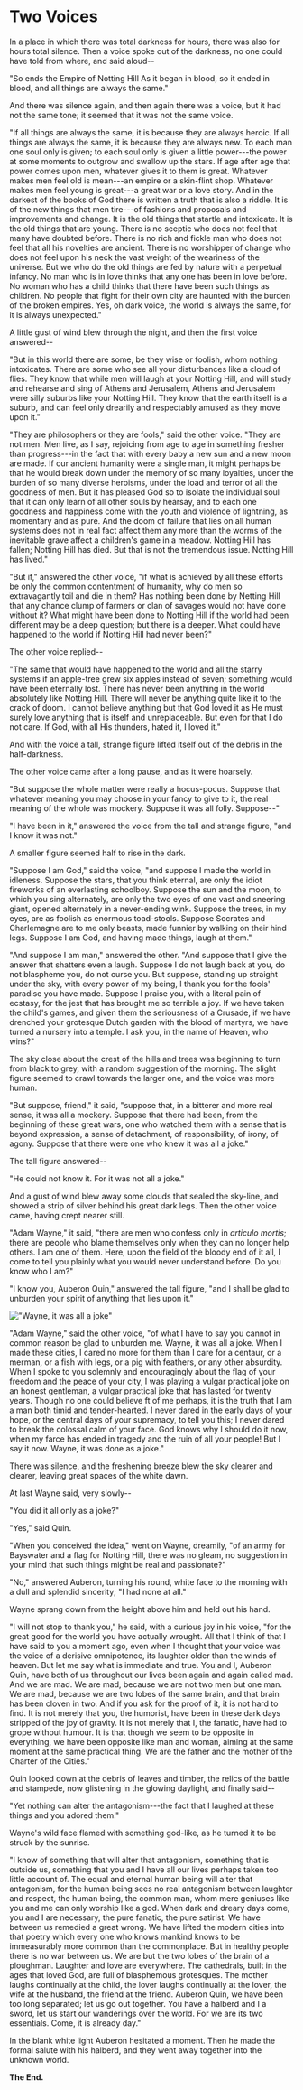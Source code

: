 # Two Voices

In a place in which there was total darkness for hours, there was also for hours total silence. Then a voice spoke out of the darkness, no one could have told from where, and said aloud--

"So ends the Empire of Notting Hill As it began in blood, so it ended in blood, and all things are always the same."

And there was silence again, and then again there was a voice, but it had not the same tone; it seemed that it was not the same voice.

"If all things are always the same, it is because they are always heroic. If all things are always the same, it is because they are always new. To each man one soul only is given; to each soul only is given a little power---the power at some moments to outgrow and swallow up the stars. If age after age that power comes upon men, whatever gives it to them is great. Whatever makes men feel old is mean---an empire or a skin-flint shop. Whatever makes men feel young is great---a great war or a love story. And in the darkest of the books of God there is written a truth that is also a riddle. It is of the new things that men tire---of fashions and proposals and improvements and change. It is the old things that startle and intoxicate. It is the old things that are young. There is no sceptic who does not feel that many have doubted before. There is no rich and fickle man who does not feel that all his novelties are ancient. There is no worshipper of change who does not feel upon his neck the vast weight of the weariness of the universe. But we who do the old things are fed by nature with a perpetual infancy. No man who is in love thinks that any one has been in love before. No woman who has a child thinks that there have been such things as children. No people that fight for their own city are haunted with the burden of the broken empires. Yes, oh dark voice, the world is always the same, for it is always unexpected."

A little gust of wind blew through the night, and then the first voice answered--

"But in this world there are some, be they wise or foolish, whom nothing intoxicates. There are some who see all your disturbances like a cloud of flies. They know that while men will laugh at your Notting Hill, and will study and rehearse and sing of Athens and Jerusalem, Athens and Jerusalem were silly suburbs like your Notting Hill. They know that the earth itself is a suburb, and can feel only drearily and respectably amused as they move upon it."

"They are philosophers or they are fools," said the other voice. "They are not men. Men live, as I say, rejoicing from age to age in something fresher than progress---in the fact that with every baby a new sun and a new moon are made. If our ancient humanity were a single man, it might perhaps be that he would break down under the memory of so many loyalties, under the burden of so many diverse heroisms, under the load and terror of all the goodness of men. But it has pleased God so to isolate the individual soul that it can only learn of all other souls by hearsay, and to each one goodness and happiness come with the youth and violence of lightning, as momentary and as pure. And the doom of failure that lies on all human systems does not in real fact affect them any more than the worms of the inevitable grave affect a children's game in a meadow. Notting Hill has fallen; Notting Hill has died. But that is not the tremendous issue. Notting Hill has lived."

"But if," answered the other voice, "if what is achieved by all these efforts be only the common contentment of humanity, why do men so extravagantly toil and die in them? Has nothing been done by Netting Hill that any chance clump of farmers or clan of savages would not have done without it? What might have been done to Notting Hill if the world had been different may be a deep question; but there is a deeper. What could have happened to the world if Notting Hill had never been?"

The other voice replied--

"The same that would have happened to the world and all the starry systems if an apple-tree grew six apples instead of seven; something would have been eternally lost. There has never been anything in the world absolutely like Notting Hill. There will never be anything quite like it to the crack of doom. I cannot believe anything but that God loved it as He must surely love anything that is itself and unreplaceable. But even for that I do not care. If God, with all His thunders, hated it, I loved it."

And with the voice a tall, strange figure lifted itself out of the debris in the half-darkness.

The other voice came after a long pause, and as it were hoarsely.

"But suppose the whole matter were really a hocus-pocus. Suppose that whatever meaning you may choose in your fancy to give to it, the real meaning of the whole was mockery. Suppose it was all folly. Suppose--"

"I have been in it," answered the voice from the tall and strange figure, "and I know it was not."

A smaller figure seemed half to rise in the dark.

"Suppose I am God," said the voice, "and suppose I made the world in idleness. Suppose the stars, that you think eternal, are only the idiot fireworks of an everlasting schoolboy. Suppose the sun and the moon, to which you sing alternately, are only the two eyes of one vast and sneering giant, opened alternately in a never-ending wink. Suppose the trees, in my eyes, are as foolish as enormous toad-stools. Suppose Socrates and Charlemagne are to me only beasts, made funnier by walking on their hind legs. Suppose I am God, and having made things, laugh at them."

"And suppose I am man," answered the other. "And suppose that I give the answer that shatters even a laugh. Suppose I do not laugh back at you, do not blaspheme you, do not curse you. But suppose, standing up straight under the sky, with every power of my being, I thank you for the fools' paradise you have made. Suppose I praise you, with a literal pain of ecstasy, for the jest that has brought me so terrible a joy. If we have taken the child's games, and given them the seriousness of a Crusade, if we have drenched your grotesque Dutch garden with the blood of martyrs, we have turned a nursery into a temple. I ask you, in the name of Heaven, who wins?"

The sky close about the crest of the hills and trees was beginning to turn from black to grey, with a random suggestion of the morning. The slight figure seemed to crawl towards the larger one, and the voice was more human.

"But suppose, friend," it said, "suppose that, in a bitterer and more real sense, it was all a mockery. Suppose that there had been, from the beginning of these great wars, one who watched them with a sense that is beyond expression, a sense of detachment, of responsibility, of irony, of agony. Suppose that there were one who knew it was all a joke."

The tall figure answered--

"He could not know it. For it was not all a joke."

And a gust of wind blew away some clouds that sealed the sky-line, and showed a strip of silver behind his great dark legs. Then the other voice came, having crept nearer still.

"Adam Wayne," it said, "there are men who confess only in *articulo mortis*; there are people who blame themselves only when they can no longer help others. I am one of them. Here, upon the field of the bloody end of it all, I come to tell you plainly what you would never understand before. Do you know who I am?"

"I know you, Auberon Quin," answered the tall figure, "and I shall be glad to unburden your spirit of anything that lies upon it."

!["Wayne, it was all a joke"](WayneJoke.png)

"Adam Wayne," said the other voice, "of what I have to say you cannot in common reason be glad to unburden me. Wayne, it was all a joke. When I made these cities, I cared no more for them than I care for a centaur, or a merman, or a fish with legs, or a pig with feathers, or any other absurdity. When I spoke to you solemnly and encouragingly about the flag of your freedom and the peace of your city, I was playing a vulgar practical joke on an honest gentleman, a vulgar practical joke that has lasted for twenty years. Though no one could believe ft of me perhaps, it is the truth that I am a man both timid and tender-hearted. I never dared in the early days of your hope, or the central days of your supremacy, to tell you this; I never dared to break the colossal calm of your face. God knows why I should do it now, when my farce has ended in tragedy and the ruin of all your people! But I say it now. Wayne, it was done as a joke."

There was silence, and the freshening breeze blew the sky clearer and clearer, leaving great spaces of the white dawn.

At last Wayne said, very slowly--

"You did it all only as a joke?"

"Yes," said Quin.

"When you conceived the idea," went on Wayne, dreamily, "of an army for Bayswater and a flag for Notting Hill, there was no gleam, no suggestion in your mind that such things might be real and passionate?"

"No," answered Auberon, turning his round, white face to the morning with a dull and splendid sincerity; "I had none at all."

Wayne sprang down from the height above him and held out his hand.

"I will not stop to thank you," he said, with a curious joy in his voice, "for the great good for the world you have actually wrought. All that I think of that I have said to you a moment ago, even when I thought that your voice was the voice of a derisive omnipotence, its laughter older than the winds of heaven. But let me say what is immediate and true. You and I, Auberon Quin, have both of us throughout our lives been again and again called mad. And we are mad. We are mad, because we are not two men but one man. We are mad, because we are two lobes of the same brain, and that brain has been cloven in two. And if you ask for the proof of it, it is not hard to find. It is not merely that you, the humorist, have been in these dark days stripped of the joy of gravity. It is not merely that I, the fanatic, have had to grope without humour. It is that though we seem to be opposite in everything, we have been opposite like man and woman, aiming at the same moment at the same practical thing. We are the father and the mother of the Charter of the Cities."

Quin looked down at the debris of leaves and timber, the relics of the battle and stampede, now glistening in the glowing daylight, and finally said--

"Yet nothing can alter the antagonism---the fact that I laughed at these things and you adored them."

Wayne's wild face flamed with something god-like, as he turned it to be struck by the sunrise.

"I know of something that will alter that antagonism, something that is outside us, something that you and I have all our lives perhaps taken too little account of. The equal and eternal human being will alter that antagonism, for the human being sees no real antagonism between laughter and respect, the human being, the common man, whom mere geniuses like you and me can only worship like a god. When dark and dreary days come, you and I are necessary, the pure fanatic, the pure satirist. We have between us remedied a great wrong. We have lifted the modern cities into that poetry which every one who knows mankind knows to be immeasurably more common than the commonplace. But in healthy people there is no war between us. We are but the two lobes of the brain of a ploughman. Laughter and love are everywhere. The cathedrals, built in the ages that loved God, are full of blasphemous grotesques. The mother laughs continually at the child, the lover laughs continually at the lover, the wife at the husband, the friend at the friend. Auberon Quin, we have been too long separated; let us go out together. You have a halberd and I a sword, let us start our wanderings over the world. For we are its two essentials. Come, it is already day."

In the blank white light Auberon hesitated a moment. Then he made the formal salute with his halberd, and they went away together into the unknown world.

**The End.**
